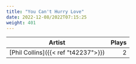 ```yaml
---
title: "You Can't Hurry Love"
date: 2022-12-08/2022T07:15:25
weight: 401
---
```




 Artist | Plays 
----- | -----:
[Phil Collins]({{< ref "t42237">}}) | 2
